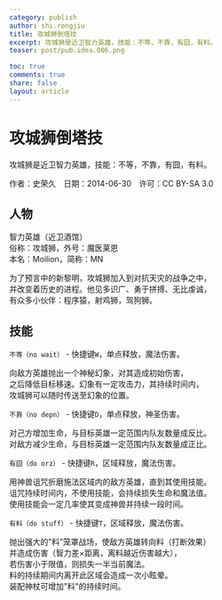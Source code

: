 ```yaml
---
category: publish
author: shi.rongjiu
title: 攻城狮倒塔技
excerpt: 攻城狮是近卫智力英雄，技能：不等，不靠，有囧，有料。
teaser: post/pub.idea.006.png

toc: true
comments: true
share: false
layout: article
---
```


# 攻城狮倒塔技

攻城狮是近卫智力英雄，技能：不等，不靠，有囧，有料。

作者：史荣久　日期：2014-06-30　许可：CC BY-SA 3.0

## 人物

智力英雄（近卫酒馆）  
俗称：攻城狮，外号：魔医莱恩  
本名：Moilion，简称：MN  

为了预言中的新黎明，攻城狮加入到对抗天灾的战争之中，  
并改变着历史的进程。他见多识广、勇于拼搏、无比虔诚，  
有众多小伙伴：程序猿，射鸡狮，驾狗狮。  


## 技能

`不等（no wait）` - 快捷键`W`，单点释放，魔法伤害。  

向敌方英雄抛出一个神秘幻象，对其造成初始伤害，  
之后降低目标移速。幻象有一定攻击力，其持续时间内，  
攻城狮可以随时传送至幻象的位置。  

`不靠（no depn）` - 快捷键`D`，单点释放，神圣伤害。  

对己方增加生命，与目标英雄一定范围内队友数量成反比。  
对敌方减少生命，与目标英雄一定范围内队友数量成正比。  

`有囧（do orz）` - 快捷键`R`，区域释放，魔法伤害。  

用神兽诅咒折磨施法区域内的敌方英雄，直到其使用技能。  
诅咒持续时间内，不使用技能，会持续损失生命和魔法值。  
使用技能会一定几率使其变成神兽并持续一段时间。  

`有料（do stuff）` - 快捷键`T`，区域释放，魔法伤害。  

抛出强大的"料”笼罩战场，使敌方英雄转向料（打断效果）  
并造成伤害（智力差×距离，离料越近伤害越大），  
若伤害小于限值，则损失一半当前魔法。  
料的持续期间内离开此区域会造成一次小眩晕。  
装配神杖可增加"料"的持续时间。  
